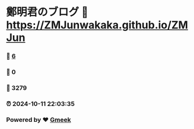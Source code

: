 # 鄭明君のブログ :link: https://ZMJunwakaka.github.io/ZMJun 
### :page_facing_up: [6](https://ZMJunwakaka.github.io/ZMJun/tag.html) 
### :speech_balloon: 0 
### :hibiscus: 3279 
### :alarm_clock: 2024-10-11 22:03:35 
### Powered by :heart: [Gmeek](https://github.com/Meekdai/Gmeek)
